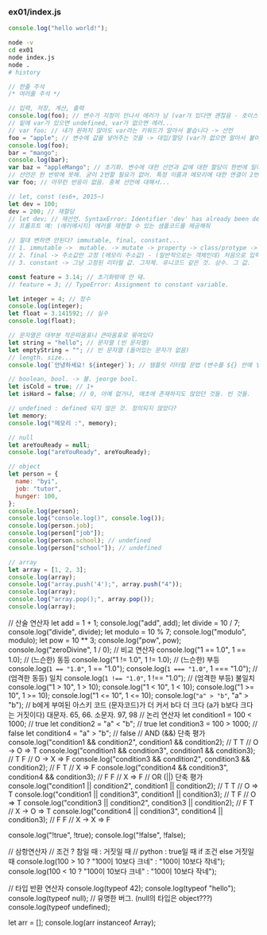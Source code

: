 ### ex01/index.js

```js
console.log("hello world!");
```

```sh
node -v
cd ex01
node index.js
node .
# history
```

```js
// 한줄 주석
/* 여러줄 주석 */

// 입력, 저장, 계산, 출력
console.log(foo); // 변수가 지정이 안나서 에러가 남 (var가 있다면 괜찮음 - 호이스팅)
// 밑에 var가 있으면 undefined, var가 없으면 에러...
// var foo; // 내가 원하지 않아도 var라는 키워드가 알아서 붙습니다 -> 선언
foo = "apple"; // 변수에 값을 넣어주는 것을 -> 대입/할당 (var가 없으면 알아서 붙여줌)
console.log(foo);
bar = "mango";
console.log(bar);
var baz = "appleMango"; // 초기화. 변수에 대한 선언과 값에 대한 할당이 한번에 일어나는 것을 초기화
// 선언은 한 번밖에 못해. 굳이 2번할 필요가 없어. 특정 이름과 메모리에 대한 연결이 2번 일어날 필요가 없음.
var foo; // 아무런 반응이 없음. 중복 선언에 대해서...

// let, const (es6+, 2015~)
let dev = 100;
dev = 200; // 재할당
// let dev; // 재선언. SyntaxError: Identifier 'dev' has already been declared
// 프롬프트 예: (에러메시지) 에러를 재현할 수 있는 샘플코드를 제공해줘

// 절대 변하면 안된다? immutable, final, constant...
// 1. immutable ->  mutable. -> mutate -> property -> class/protype -> instance
// 2. final -> 주소값만 고정 (메모리 주소값) - (일반적으로는 객체인데) 처음으로 입력된 레퍼런스 객체 주소값이 안변함
// 3. constant -> 그냥 고정된 리터럴 값. 그자체. 유니코드 같은 것. 상수. 그 값.

const feature = 3.14; // 초기화밖에 안 돼.
// feature = 3; // TypeError: Assignment to constant variable.
```

```js
let integer = 4; // 정수
console.log(integer);
let float = 3.141592; // 실수
console.log(float);

// 문자열은 대부분 작은따옴표나 큰따옴표로 묶여있다
let string = "hello"; // 문자열 (빈 문자열)
let emptyString = ""; // 빈 문자열 (들어있는 문자가 없음)
// length. size...
console.log(`안녕하세요! ${integer}`); // 템플릿 리터럴 문법 (변수를 ${} 안에 넣어 바로 표현)

// boolean, bool. -> 불. jeorge bool.
let isCold = true; // 1+
let isHard = false; // 0, 아예 없거나, 애초에 존재하지도 않았던 것들. 빈 것들.

// undefined : defined 되지 않은 것. 정의되지 않았다?
let memory;
console.log("메모리 :", memory);

// null
let areYouReady = null;
console.log("areYouReady", areYouReady);

// object
let person = {
  name: "byi",
  job: "tutor",
  hunger: 100,
};
console.log(person);
console.log("console.log()", console.log());
console.log(person.job);
console.log(person["job"]);
console.log(person.school); // undefined
console.log(person["school"]); // undefined

// array
let array = [1, 2, 3];
console.log(array);
console.log("array.push('4');", array.push("4"));
console.log(array);
console.log("array.pop();", array.pop());
console.log(array);
```

// 산술 연산자
let add = 1 + 1;
console.log("add", add);
let divide = 10 / 7;
console.log("divide", divide);
let modulo = 10 % 7;
console.log("modulo", modulo);
let pow = 10 \*\* 3;
console.log("pow", pow);
console.log("zeroDivine", 1 / 0);
// 비교 연산자
console.log("1 == 1.0", 1 == 1.0); // (느슨한) 동등
console.log("1 != 1.0", 1 != 1.0); // (느슨한) 부등
console.log(`1 == "1.0"`, 1 == "1.0");
console.log(`1 === "1.0"`, 1 === "1.0"); // (엄격한 동등) 일치
console.log(`1 !== "1.0"`, 1 !== "1.0"); // (엄격한 부등) 불일치
console.log("1 > 10", 1 > 10);
console.log("1 < 10", 1 < 10);
console.log("1 >= 10", 1 >= 10);
console.log("1 <= 10", 1 <= 10);
console.log(`"a" > "b"`, "a" > "b"); // b에게 부여된 아스키 코드 (문자코드)가 더 커서 b다 더 크다 (a가 b보다 크다 는 거짓이다) 대문자. 65, 66. 소문자. 97, 98
// 논리 연산자
let condition1 = 100 < 1000; // true
let condition2 = "a" < "b"; // true
let condition3 = 100 > 1000; // false
let condition4 = "a" > "b"; // false
// AND (&&) 단축 평가
console.log("condition1 && condition2", condition1 && condition2); // T T
// O -> O => T
console.log("condition1 && condition3", condition1 && condition3); // T F
// O -> X => F
console.log("condition3 && condition2", condition3 && condition2); // F T
// X => F
console.log("condition4 && condition3", condition4 && condition3); // F F
// X => F
// OR (||) 단축 평가
console.log("condition1 || condition2", condition1 || condition2); // T T
// O => T
console.log("condition1 || condition3", condition1 || condition3); // T F
// O => T
console.log("condition3 || condition2", condition3 || condition2); // F T
// X -> O => T
console.log("condition4 || condition3", condition4 || condition3); // F F
// X -> X => F

console.log("!true", !true);
console.log("!false", !false);

// 삼항연산자
// 조건 ? 참일 때 : 거짓일 때
// python : true일 때 if 조건 else 거짓일 때
console.log(100 > 10 ? "100이 10보다 크네" : "100이 10보다 작네");
console.log(100 < 10 ? "100이 10보다 크네" : "100이 10보다 작네");

// 타입 반환 연산자
console.log(typeof 42);
console.log(typeof "hello");
console.log(typeof null); // 유명한 버그. (null의 타입은 object???)
console.log(typeof undefined);

let arr = [];
console.log(arr instanceof Array);

